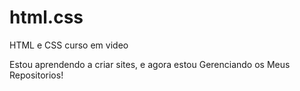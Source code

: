 # html.css
 HTML e CSS curso em video

Estou aprendendo a criar sites, e agora estou Gerenciando os Meus Repositorios!